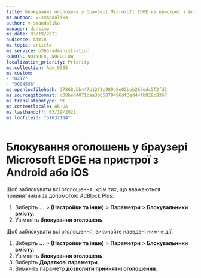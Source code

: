 ```yaml
---
title: Блокування оголошень у браузері Microsoft EDGE на пристрої з Android або iOS
ms.author: v-smandalika
author: v-smandalika
manager: dansimp
ms.date: 03/19/2021
audience: Admin
ms.topic: article
ms.service: o365-administration
ROBOTS: NOINDEX, NOFOLLOW
localization_priority: Priority
ms.collection: Adm_O365
ms.custom:
- "8217"
- "9004596"
ms.openlocfilehash: 37860cbb447b12f1c989b9e02beb263edc5f2fd2
ms.sourcegitcommit: c08bed4071baa3bb5879496df3ed44fb828c8367
ms.translationtype: MT
ms.contentlocale: uk-UA
ms.lasthandoff: 03/19/2021
ms.locfileid: "51037104"
---
```

# <a name="block-ads-in-the-microsoft-edge-browser-on-an-android-or-ios-device"></a>Блокування оголошень у браузері Microsoft EDGE на пристрої з Android або iOS

Щоб заблокувати всі оголошення, крім тих, що вважаються прийнятними за допомогою AdBlock Plus:
1. Виберіть **...** > **(Настройки та інше)**  >  **Параметри**  >  **Блокувальники вмісту**.
2. Увімкніть **блокування оголошень**.

Щоб заблокувати всі оголошення, виконайте наведені нижче дії.
1. Виберіть **...** > **(Настройки та інше)**  >  **Параметри**  >  **Блокувальники вмісту**.
2. Увімкніть **блокування оголошень**.
3. Виберіть **Додаткові параметри**.
4. Вимкніть параметр **дозволити прийнятні оголошення**.